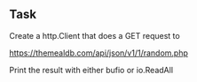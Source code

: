 ## Task

Create a http.Client that does a GET request to

https://themealdb.com/api/json/v1/1/random.php

Print the result with either bufio or io.ReadAll
